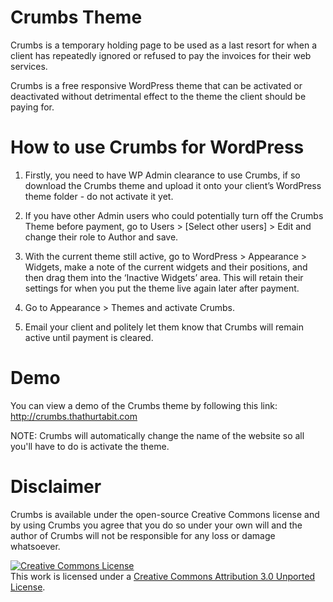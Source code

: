 Crumbs Theme
======

Crumbs is a temporary holding page to be used as a last resort for when a client has repeatedly ignored or refused to pay the invoices for their web services.

Crumbs is a free responsive WordPress theme that can be activated or deactivated without detrimental effect to the theme the client should be paying for.

How to use Crumbs for WordPress
======

1. Firstly, you need to have WP Admin clearance to use Crumbs, if so download the Crumbs theme and upload it onto your client’s WordPress theme folder - do not activate it yet.
                                                                                                                                                       
2. If you have other Admin users who could potentially turn off the Crumbs Theme before payment, go to Users > [Select other users] > Edit and change their role to Author and save.

3. With the current theme still active, go to WordPress > Appearance > Widgets, make a note of the current widgets and their positions, and then drag them into the ‘Inactive Widgets’ area. This will retain their settings for when you put the theme live again later after payment.

4. Go to Appearance > Themes and activate Crumbs.

5. Email your client and politely let them know that Crumbs will remain active until payment is cleared.


Demo
=====

You can view a demo of the Crumbs theme by following this link: http://crumbs.thathurtabit.com


NOTE: Crumbs will automatically change the name of the website so all you'll have to do is activate the theme.


Disclaimer
=====

Crumbs is available under the open-source Creative Commons license and by using Crumbs you agree that you do so under your own will and the author of Crumbs will not be responsible for any loss or damage whatsoever.

<a rel="license" href="http://creativecommons.org/licenses/by/3.0/"><img alt="Creative Commons License" style="border-width:0" src="http://i.creativecommons.org/l/by/3.0/80x15.png" /></a><br />This work is licensed under a <a rel="license" href="http://creativecommons.org/licenses/by/3.0/">Creative Commons Attribution 3.0 Unported License</a>.